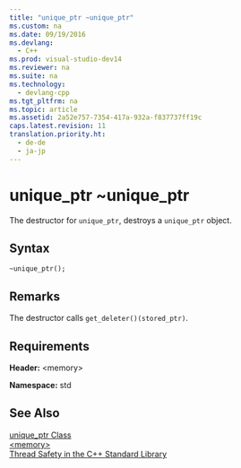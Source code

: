 ```yaml
---
title: "unique_ptr ~unique_ptr"
ms.custom: na
ms.date: 09/19/2016
ms.devlang: 
  - C++
ms.prod: visual-studio-dev14
ms.reviewer: na
ms.suite: na
ms.technology: 
  - devlang-cpp
ms.tgt_pltfrm: na
ms.topic: article
ms.assetid: 2a52e757-7354-417a-932a-f837737ff19c
caps.latest.revision: 11
translation.priority.ht: 
  - de-de
  - ja-jp
---
```

# unique_ptr ~unique_ptr
The destructor for `unique_ptr`, destroys a `unique_ptr` object.  
  
## Syntax  
  
```  
~unique_ptr();  
```  
  
## Remarks  
 The destructor calls `get_deleter()(stored_ptr)`.  
  
## Requirements  
 **Header:** <memory\>  
  
 **Namespace:** std  
  
## See Also  
 [unique_ptr Class](../vs140/unique_ptr-Class.md)   
 [<memory\>](../vs140/-memory-.md)   
 [Thread Safety in the C++ Standard Library](../vs140/Thread-Safety-in-the-C---Standard-Library.md)